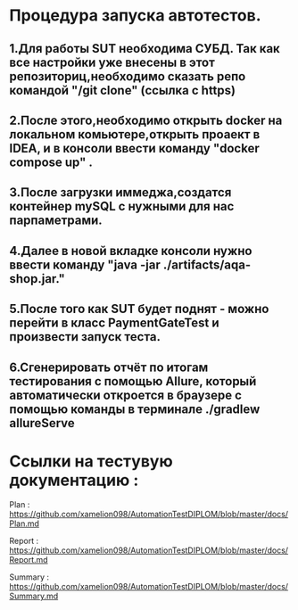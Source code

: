 # Процедура запуска автотестов.
## 1.Для работы SUT необходима СУБД. Так как все настройки уже внесены в этот репозиториц,необходимо сказать репо командой "/git clone" (ссылка с https)
## 2.После этого,необходимо открыть docker на локальном комьютере,открыть проаект в IDEA, и в консоли ввести команду "docker compose up" . 
## 3.После загрузки иммеджа,создатся контейнер mySQL с нужными для нас парпаметрами.
## 4.Далее в новой вкладке консоли нужно ввести команду "java -jar ./artifacts/aqa-shop.jar."
## 5.После того как SUT будет поднят - можно перейти в класс PaymentGateTest и произвести запуск теста. 
## 6.Сгенерировать отчёт по итогам тестирования с помощью Allure, который автоматически откроется в браузере с помощью команды в терминале   ./gradlew allureServe

# Ссылки на тестувую документацию :

Plan : https://github.com/xamelion098/AutomationTestDIPLOM/blob/master/docs/Plan.md  

Report : https://github.com/xamelion098/AutomationTestDIPLOM/blob/master/docs/Report.md  

Summary : https://github.com/xamelion098/AutomationTestDIPLOM/blob/master/docs/Summary.md  

